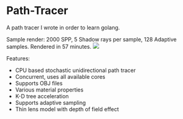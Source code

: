 # Path-Tracer

A path tracer I wrote in order to learn golang.

Sample render:
2000 SPP, 5 Shadow rays per sample, 128 Adaptive samples. Rendered in 57 minutes.
![](http://i.imgur.com/FATwZgB.png)

Features:

- CPU based stochastic unidirectional path tracer
- Concurrent, uses all available cores
- Supports OBJ files
- Various material properties
- K-D tree acceleration
- Supports adaptive sampling 
- Thin lens model with depth of field effect
